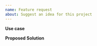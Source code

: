 ```yaml
---
name: Feature request
about: Suggest an idea for this project
---
```


<!--
Attaching screenshots / videos:
Large images / videos can be very disturbing when reading, so please avoid attaching unnecessary screenshots and videos.
If you think they are needed, reduce the size or use thumbnails to keep the issue nicely readable.
-->

**Use case**
<!-- Provide a clear and concise description of *your use case* and what you thus think is missing, and why. -->

**Proposed Solution**
<!-- 
There may be several different solutions for your idea or use case, add your deliberations about it here to help sort out the best one(s).
Add screenshots or mockups to visualize your idea, if applicable.
-->

